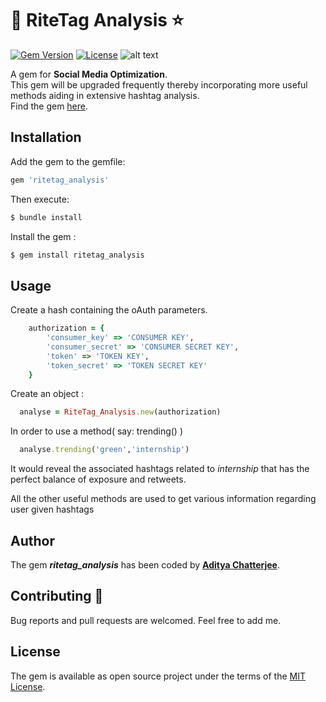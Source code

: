 # :gem: RiteTag Analysis :star:
[![Gem Version](https://badge.fury.io/rb/ritetag_analysis.svg)](https://badge.fury.io/rb/ritetag_analysis) [![License](http://img.shields.io/:license-mit-blue.svg?style=flat-square)](http://badges.mit-license.org)
![alt text](https://img.shields.io/badge/ritetag__analysis-good-green.svg " Profile Bin")

A gem for <strong>Social Media Optimization</strong>.<br>
This gem will be upgraded frequently thereby incorporating more useful methods aiding in extensive hashtag analysis.<br>
Find the gem [here](https://rubygems.org/gems/ritetag_analysis).

## Installation

Add the gem to the gemfile:

```ruby
gem 'ritetag_analysis'
```

Then execute:
```ruby
$ bundle install
```
Install the gem :

```ruby
$ gem install ritetag_analysis
```

## Usage

Create a hash containing the oAuth parameters.

```ruby
	authorization = {
		'consumer_key' => 'CONSUMER KEY',
		'consumer_secret' => 'CONSUMER SECRET KEY',
		'token' => 'TOKEN KEY',
		'token_secret' => 'TOKEN SECRET KEY'
	}
```


Create an object :
```ruby
  analyse = RiteTag_Analysis.new(authorization)
```

In order to use a method( say: trending() )

```ruby
  analyse.trending('green','internship')
```
It would reveal the associated hashtags related to <i>internship</i> that has the perfect balance of exposure and retweets.<br>

All the other useful methods are used to get various information regarding user given hashtags

## Author
The gem <i><strong>ritetag_analysis</strong></i> has been coded by <strong>[Aditya Chatterjee](http://github.com/AdiChat)</strong>.

## Contributing :pray:

Bug reports and pull requests are welcomed. Feel free to add me.

## License

The gem is available as open source project under the terms of the [MIT License](https://github.com/AdiChat/ritetag_analysis/blob/master/LICENSE).
